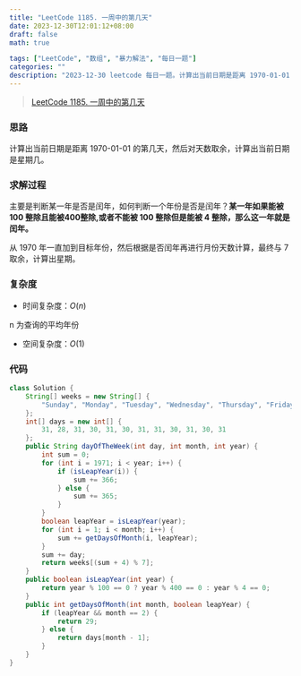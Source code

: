 ```yaml
---
title: "LeetCode 1185. 一周中的第几天"
date: 2023-12-30T12:01:12+08:00
draft: false
math: true

tags: ["LeetCode", "数组", "暴力解法", "每日一题"]
categories: ""
description: "2023-12-30 leetcode 每日一题。计算出当前日期是距离 1970-01-01 的第几天，然后对天数取余，计算出当前日期是星期几。"
---
```


> [LeetCode 1185. 一周中的第几天](https://leetcode.cn/problems/day-of-the-week/)

### 思路

计算出当前日期是距离 1970-01-01 的第几天，然后对天数取余，计算出当前日期是星期几。

### 求解过程

主要是判断某一年是否是闰年，如何判断一个年份是否是闰年？**某一年如果能被 100 整除且能被400整除,或者不能被 100 整除但是能被 4 整除，那么这一年就是闰年。**

从 1970 年一直加到目标年份，然后根据是否闰年再进行月份天数计算，最终与 7 取余，计算出星期。

### 复杂度

- 时间复杂度：$O(n)$

n 为查询的平均年份

- 空间复杂度：$O(1)$

### 代码

```java
class Solution {
    String[] weeks = new String[] {
        "Sunday", "Monday", "Tuesday", "Wednesday", "Thursday", "Friday", "Saturday"
    };
    int[] days = new int[] {
        31, 28, 31, 30, 31, 30, 31, 31, 30, 31, 30, 31
    };
    public String dayOfTheWeek(int day, int month, int year) {
        int sum = 0;
        for (int i = 1971; i < year; i++) {
            if (isLeapYear(i)) {
                sum += 366;
            } else {
                sum += 365;
            }
        }
        boolean leapYear = isLeapYear(year);
        for (int i = 1; i < month; i++) {
            sum += getDaysOfMonth(i, leapYear);
        }
        sum += day;
        return weeks[(sum + 4) % 7];
    }
    public boolean isLeapYear(int year) {
        return year % 100 == 0 ? year % 400 == 0 : year % 4 == 0;
    }
    public int getDaysOfMonth(int month, boolean leapYear) {
        if (leapYear && month == 2) {
            return 29;
        } else {
            return days[month - 1];
        }
    }
}
```